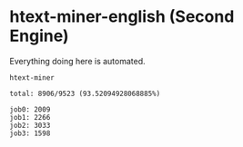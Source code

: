 # htext-miner-english (Second Engine)

Everything doing here is automated.

```
htext-miner

total: 8906/9523 (93.52094928068885%)

job0: 2009
job1: 2266
job2: 3033
job3: 1598
```